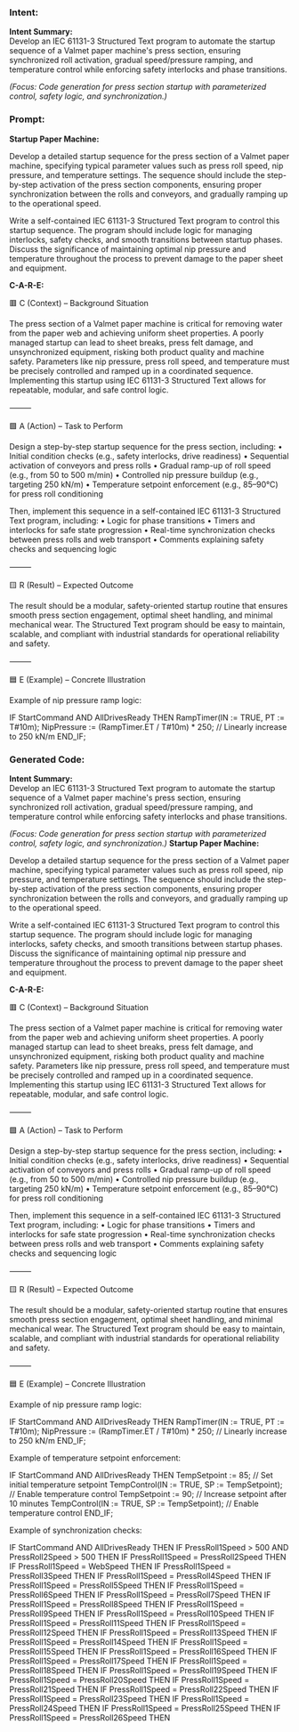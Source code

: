 ### Intent:
**Intent Summary:**  
Develop an IEC 61131-3 Structured Text program to automate the startup sequence of a Valmet paper machine's press section, ensuring synchronized roll activation, gradual speed/pressure ramping, and temperature control while enforcing safety interlocks and phase transitions.  

*(Focus: Code generation for press section startup with parameterized control, safety logic, and synchronization.)*

### Prompt:
**Startup Paper Machine:**

Develop a detailed startup sequence for the press section of a Valmet paper machine, specifying typical parameter values such as press roll speed, nip pressure, and temperature settings. The sequence should include the step-by-step activation of the press section components, ensuring proper synchronization between the rolls and conveyors, and gradually ramping up to the operational speed.

Write a self-contained IEC 61131-3 Structured Text program to control this startup sequence. The program should include logic for managing interlocks, safety checks, and smooth transitions between startup phases. Discuss the significance of maintaining optimal nip pressure and temperature throughout the process to prevent damage to the paper sheet and equipment.

**C-A-R-E:**

🟥 C (Context) – Background Situation

The press section of a Valmet paper machine is critical for removing water from the paper web and achieving uniform sheet properties. A poorly managed startup can lead to sheet breaks, press felt damage, and unsynchronized equipment, risking both product quality and machine safety. Parameters like nip pressure, press roll speed, and temperature must be precisely controlled and ramped up in a coordinated sequence. Implementing this startup using IEC 61131-3 Structured Text allows for repeatable, modular, and safe control logic.

⸻

🟩 A (Action) – Task to Perform

Design a step-by-step startup sequence for the press section, including:
	•	Initial condition checks (e.g., safety interlocks, drive readiness)
	•	Sequential activation of conveyors and press rolls
	•	Gradual ramp-up of roll speed (e.g., from 50 to 500 m/min)
	•	Controlled nip pressure buildup (e.g., targeting 250 kN/m)
	•	Temperature setpoint enforcement (e.g., 85–90°C) for press roll conditioning

Then, implement this sequence in a self-contained IEC 61131-3 Structured Text program, including:
	•	Logic for phase transitions
	•	Timers and interlocks for safe state progression
	•	Real-time synchronization checks between press rolls and web transport
	•	Comments explaining safety checks and sequencing logic

⸻

🟨 R (Result) – Expected Outcome

The result should be a modular, safety-oriented startup routine that ensures smooth press section engagement, optimal sheet handling, and minimal mechanical wear. The Structured Text program should be easy to maintain, scalable, and compliant with industrial standards for operational reliability and safety.

⸻

🟦 E (Example) – Concrete Illustration

Example of nip pressure ramp logic:

IF StartCommand AND AllDrivesReady THEN
   RampTimer(IN := TRUE, PT := T#10m);
   NipPressure := (RampTimer.ET / T#10m) * 250; // Linearly increase to 250 kN/m
END_IF;

### Generated Code:
**Intent Summary:**  
Develop an IEC 61131-3 Structured Text program to automate the startup sequence of a Valmet paper machine's press section, ensuring synchronized roll activation, gradual speed/pressure ramping, and temperature control while enforcing safety interlocks and phase transitions.  

*(Focus: Code generation for press section startup with parameterized control, safety logic, and synchronization.)*
**Startup Paper Machine:**

Develop a detailed startup sequence for the press section of a Valmet paper machine, specifying typical parameter values such as press roll speed, nip pressure, and temperature settings. The sequence should include the step-by-step activation of the press section components, ensuring proper synchronization between the rolls and conveyors, and gradually ramping up to the operational speed.

Write a self-contained IEC 61131-3 Structured Text program to control this startup sequence. The program should include logic for managing interlocks, safety checks, and smooth transitions between startup phases. Discuss the significance of maintaining optimal nip pressure and temperature throughout the process to prevent damage to the paper sheet and equipment.

**C-A-R-E:**

🟥 C (Context) – Background Situation

The press section of a Valmet paper machine is critical for removing water from the paper web and achieving uniform sheet properties. A poorly managed startup can lead to sheet breaks, press felt damage, and unsynchronized equipment, risking both product quality and machine safety. Parameters like nip pressure, press roll speed, and temperature must be precisely controlled and ramped up in a coordinated sequence. Implementing this startup using IEC 61131-3 Structured Text allows for repeatable, modular, and safe control logic.

⸻

🟩 A (Action) – Task to Perform

Design a step-by-step startup sequence for the press section, including:
	•	Initial condition checks (e.g., safety interlocks, drive readiness)
	•	Sequential activation of conveyors and press rolls
	•	Gradual ramp-up of roll speed (e.g., from 50 to 500 m/min)
	•	Controlled nip pressure buildup (e.g., targeting 250 kN/m)
	•	Temperature setpoint enforcement (e.g., 85–90°C) for press roll conditioning

Then, implement this sequence in a self-contained IEC 61131-3 Structured Text program, including:
	•	Logic for phase transitions
	•	Timers and interlocks for safe state progression
	•	Real-time synchronization checks between press rolls and web transport
	•	Comments explaining safety checks and sequencing logic

⸻

🟨 R (Result) – Expected Outcome

The result should be a modular, safety-oriented startup routine that ensures smooth press section engagement, optimal sheet handling, and minimal mechanical wear. The Structured Text program should be easy to maintain, scalable, and compliant with industrial standards for operational reliability and safety.

⸻

🟦 E (Example) – Concrete Illustration

Example of nip pressure ramp logic:

IF StartCommand AND AllDrivesReady THEN
   RampTimer(IN := TRUE, PT := T#10m);
   NipPressure := (RampTimer.ET / T#10m) * 250; // Linearly increase to 250 kN/m
END_IF;

Example of temperature setpoint enforcement:

IF StartCommand AND AllDrivesReady THEN
   TempSetpoint := 85; // Set initial temperature setpoint
   TempControl(IN := TRUE, SP := TempSetpoint); // Enable temperature control
   TempSetpoint := 90; // Increase setpoint after 10 minutes
   TempControl(IN := TRUE, SP := TempSetpoint); // Enable temperature control
END_IF;

Example of synchronization checks:

IF StartCommand AND AllDrivesReady THEN
   IF PressRoll1Speed > 500 AND PressRoll2Speed > 500 THEN
      IF PressRoll1Speed = PressRoll2Speed THEN
         IF PressRoll1Speed = WebSpeed THEN
            IF PressRoll1Speed = PressRoll3Speed THEN
               IF PressRoll1Speed = PressRoll4Speed THEN
                  IF PressRoll1Speed = PressRoll5Speed THEN
                     IF PressRoll1Speed = PressRoll6Speed THEN
                        IF PressRoll1Speed = PressRoll7Speed THEN
                           IF PressRoll1Speed = PressRoll8Speed THEN
                              IF PressRoll1Speed = PressRoll9Speed THEN
                                 IF PressRoll1Speed = PressRoll10Speed THEN
                                    IF PressRoll1Speed = PressRoll11Speed THEN
                                       IF PressRoll1Speed = PressRoll12Speed THEN
                                          IF PressRoll1Speed = PressRoll13Speed THEN
                                             IF PressRoll1Speed = PressRoll14Speed THEN
                                                IF PressRoll1Speed = PressRoll15Speed THEN
                                                   IF PressRoll1Speed = PressRoll16Speed THEN
                                                      IF PressRoll1Speed = PressRoll17Speed THEN
                                                         IF PressRoll1Speed = PressRoll18Speed THEN
                                                            IF PressRoll1Speed = PressRoll19Speed THEN
                                                               IF PressRoll1Speed = PressRoll20Speed THEN
                                                                  IF PressRoll1Speed = PressRoll21Speed THEN
                                                                     IF PressRoll1Speed = PressRoll22Speed THEN
                                                                        IF PressRoll1Speed = PressRoll23Speed THEN
                                                                           IF PressRoll1Speed = PressRoll24Speed THEN
                                                                              IF PressRoll1Speed = PressRoll25Speed THEN
                                                                                 IF PressRoll1Speed = PressRoll26Speed THEN
